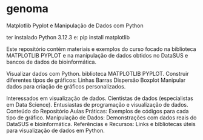 # genoma
Matplotlib Pyplot e Manipulação de Dados com Python

ter instalado Python 3.12.3
e: pip install matplotlib


Este repositório contém materiais e exemplos do curso focado na biblioteca MATPLOTLIB PYPLOT 
e na manipulação de dados obtidos no DataSUS e bancos de dados de bioinformática. 

Visualizar dados com Python.
biblioteca MATPLOTLIB PYPLOT.
Construir diferentes tipos de gráficos:
Linhas
Barras
Dispersão
Boxplot
Manipular dados para criação de gráficos personalizados.

Interessados em visualização de dados.
Cientistas de dados (especialistas em Data Science).
Entusiastas de programação e visualização de dados.
Conteúdo do Repositório
Aulas Práticas: Exemplos de códigos para cada tipo de gráfico.
Manipulação de Dados: Demonstrações com dados reais do DataSUS e bioinformática.
Referências e Recursos: Links e bibliotecas úteis para visualização de dados em Python.
